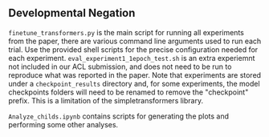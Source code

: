 ## Developmental Negation
<code>finetune_transformers.py</code> is the main script for running all experiments from the paper, there are various command line arguments used to run each trial. Use the provided shell scripts for the precise configuration needed for each experiment. <code>eval_experiment1_1epoch_test.sh</code> is an extra experiemnt not included in our ACL submission, and does not need to be run to reproduce what was reported in the paper. Note that
experiments are stored under a <code>checkpoint_results</code> directory and, for some experiments, the model checkpoints folders will need to be renamed to remove the "checkpoint" prefix.
This is a limitation of the simpletransformers library.

<code>Analyze_childs.ipynb</code> contains scripts for generating the plots and performing some other analyses.
